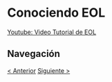 # Conociendo EOL

[Youtube: Video Tutorial de EOL](https://www.youtube.com/watch?v=48CftRQUah4)

## Navegación

[< Anterior](./00%20-%20Bienvenida%20al%20Taller%20de%20Práctica%20Profesional%20II.md)
[Siguiente >](../1%20-%20Guía%20de%20Práctica%20Profesional/00%20-%20Ciclo%20de%20Práctica%20Profesional.md)

